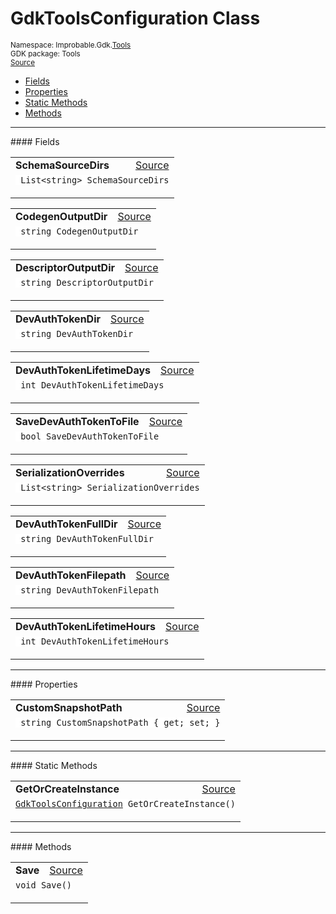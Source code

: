 
# GdkToolsConfiguration Class
<sup>
Namespace: Improbable.Gdk.<a href="{{urlRoot}}/api/tools-index">Tools</a><br/>
GDK package: Tools<br/>
<a href="https://www.github.com/spatialos/gdk-for-unity/blob/15bb5eac/workers/unity/Packages/io.improbable.gdk.tools/GdkToolsConfiguration.cs/#L9">Source</a>
<style>
a code {
                    padding: 0em 0.25em!important;
}
code {
                    background-color: #ffffff!important;
}
</style>
</sup>
<nav id="pageToc" class="page-toc"><ul><li><a href="#fields">Fields</a>
<li><a href="#properties">Properties</a>
<li><a href="#static-methods">Static Methods</a>
<li><a href="#methods">Methods</a>
</ul></nav>








</p>
<hr style="width:100%; border-top-color:#d8d8d8" />
#### Fields


</p>




<table width="100%">
    <tr>
        <td style="border-right:none"><b>SchemaSourceDirs</b></td>
        <td style="border-left:none; text-align:right"><a href="https://www.github.com/spatialos/gdk-for-unity/blob/15bb5eac/workers/unity/Packages/io.improbable.gdk.tools/GdkToolsConfiguration.cs/#L11">Source</a></td>
    </tr>
    <tr>
        <td colspan="2">
<code> List&lt;string&gt; SchemaSourceDirs</code></p>


</td>
    </tr>
</table>


<table width="100%">
    <tr>
        <td style="border-right:none"><b>CodegenOutputDir</b></td>
        <td style="border-left:none; text-align:right"><a href="https://www.github.com/spatialos/gdk-for-unity/blob/15bb5eac/workers/unity/Packages/io.improbable.gdk.tools/GdkToolsConfiguration.cs/#L12">Source</a></td>
    </tr>
    <tr>
        <td colspan="2">
<code> string CodegenOutputDir</code></p>


</td>
    </tr>
</table>


<table width="100%">
    <tr>
        <td style="border-right:none"><b>DescriptorOutputDir</b></td>
        <td style="border-left:none; text-align:right"><a href="https://www.github.com/spatialos/gdk-for-unity/blob/15bb5eac/workers/unity/Packages/io.improbable.gdk.tools/GdkToolsConfiguration.cs/#L13">Source</a></td>
    </tr>
    <tr>
        <td colspan="2">
<code> string DescriptorOutputDir</code></p>


</td>
    </tr>
</table>


<table width="100%">
    <tr>
        <td style="border-right:none"><b>DevAuthTokenDir</b></td>
        <td style="border-left:none; text-align:right"><a href="https://www.github.com/spatialos/gdk-for-unity/blob/15bb5eac/workers/unity/Packages/io.improbable.gdk.tools/GdkToolsConfiguration.cs/#L14">Source</a></td>
    </tr>
    <tr>
        <td colspan="2">
<code> string DevAuthTokenDir</code></p>


</td>
    </tr>
</table>


<table width="100%">
    <tr>
        <td style="border-right:none"><b>DevAuthTokenLifetimeDays</b></td>
        <td style="border-left:none; text-align:right"><a href="https://www.github.com/spatialos/gdk-for-unity/blob/15bb5eac/workers/unity/Packages/io.improbable.gdk.tools/GdkToolsConfiguration.cs/#L15">Source</a></td>
    </tr>
    <tr>
        <td colspan="2">
<code> int DevAuthTokenLifetimeDays</code></p>


</td>
    </tr>
</table>


<table width="100%">
    <tr>
        <td style="border-right:none"><b>SaveDevAuthTokenToFile</b></td>
        <td style="border-left:none; text-align:right"><a href="https://www.github.com/spatialos/gdk-for-unity/blob/15bb5eac/workers/unity/Packages/io.improbable.gdk.tools/GdkToolsConfiguration.cs/#L16">Source</a></td>
    </tr>
    <tr>
        <td colspan="2">
<code> bool SaveDevAuthTokenToFile</code></p>


</td>
    </tr>
</table>


<table width="100%">
    <tr>
        <td style="border-right:none"><b>SerializationOverrides</b></td>
        <td style="border-left:none; text-align:right"><a href="https://www.github.com/spatialos/gdk-for-unity/blob/15bb5eac/workers/unity/Packages/io.improbable.gdk.tools/GdkToolsConfiguration.cs/#L17">Source</a></td>
    </tr>
    <tr>
        <td colspan="2">
<code> List&lt;string&gt; SerializationOverrides</code></p>


</td>
    </tr>
</table>


<table width="100%">
    <tr>
        <td style="border-right:none"><b>DevAuthTokenFullDir</b></td>
        <td style="border-left:none; text-align:right"><a href="https://www.github.com/spatialos/gdk-for-unity/blob/15bb5eac/workers/unity/Packages/io.improbable.gdk.tools/GdkToolsConfiguration.cs/#L19">Source</a></td>
    </tr>
    <tr>
        <td colspan="2">
<code> string DevAuthTokenFullDir</code></p>


</td>
    </tr>
</table>


<table width="100%">
    <tr>
        <td style="border-right:none"><b>DevAuthTokenFilepath</b></td>
        <td style="border-left:none; text-align:right"><a href="https://www.github.com/spatialos/gdk-for-unity/blob/15bb5eac/workers/unity/Packages/io.improbable.gdk.tools/GdkToolsConfiguration.cs/#L20">Source</a></td>
    </tr>
    <tr>
        <td colspan="2">
<code> string DevAuthTokenFilepath</code></p>


</td>
    </tr>
</table>


<table width="100%">
    <tr>
        <td style="border-right:none"><b>DevAuthTokenLifetimeHours</b></td>
        <td style="border-left:none; text-align:right"><a href="https://www.github.com/spatialos/gdk-for-unity/blob/15bb5eac/workers/unity/Packages/io.improbable.gdk.tools/GdkToolsConfiguration.cs/#L21">Source</a></td>
    </tr>
    <tr>
        <td colspan="2">
<code> int DevAuthTokenLifetimeHours</code></p>


</td>
    </tr>
</table>





</p>
<hr style="width:100%; border-top-color:#d8d8d8" />
#### Properties


</p>




<table width="100%">
    <tr>
        <td style="border-right:none"><b>CustomSnapshotPath</b></td>
        <td style="border-left:none; text-align:right"><a href="https://www.github.com/spatialos/gdk-for-unity/blob/15bb5eac/workers/unity/Packages/io.improbable.gdk.tools/GdkToolsConfiguration.cs/#L25">Source</a></td>
    </tr>
    <tr>
        <td colspan="2">
<code> string CustomSnapshotPath { get; set; }</code></p>



</td>
    </tr>
</table>




</p>
<hr style="width:100%; border-top-color:#d8d8d8" />
#### Static Methods


</p>




<table width="100%">
    <tr>
        <td style="border-right:none"><b>GetOrCreateInstance</b></td>
        <td style="border-left:none; text-align:right"><a href="https://www.github.com/spatialos/gdk-for-unity/blob/15bb5eac/workers/unity/Packages/io.improbable.gdk.tools/GdkToolsConfiguration.cs/#L111">Source</a></td>
    </tr>
    <tr>
        <td colspan="2">
<code><a href="{{urlRoot}}/api/tools/gdk-tools-configuration">GdkToolsConfiguration</a> GetOrCreateInstance()</code></p>






</td>
    </tr>
</table>





</p>
<hr style="width:100%; border-top-color:#d8d8d8" />
#### Methods


</p>




<table width="100%">
    <tr>
        <td style="border-right:none"><b>Save</b></td>
        <td style="border-left:none; text-align:right"><a href="https://www.github.com/spatialos/gdk-for-unity/blob/15bb5eac/workers/unity/Packages/io.improbable.gdk.tools/GdkToolsConfiguration.cs/#L38">Source</a></td>
    </tr>
    <tr>
        <td colspan="2">
<code>void Save()</code></p>






</td>
    </tr>
</table>





